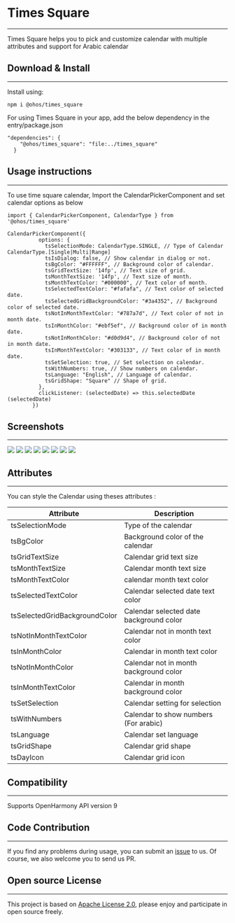 # Times Square
****
Times Square helps you to pick and customize calendar with multiple attributes and support for Arabic calendar 
## Download & Install
****
Install using: 
```
npm i @ohos/times_square
```
For using Times Square in your app, add the below dependency in the entry/package.json  
```
"dependencies": {
    "@ohos/times_square": "file:../times_square"
  }
```

## Usage instructions
****
To use time square calendar, Import the CalendarPickerComponent and set calendar options as below
```
import { CalendarPickerComponent, CalendarType } from '@ohos/times_square'

CalendarPickerComponent({
          options: {
            tsSelectionMode: CalendarType.SINGLE, // Type of Calendar CalendarType.[Single|Multi|Range]
            tsIsDialog: false, // Show calendar in dialog or not.
            tsBgColor: "#FFFFFF", // Background color of calendar.
            tsGridTextSize: '14fp', // Text size of grid.
            tsMonthTextSize: '14fp', // Text size of month.
            tsMonthTextColor: "#000000", // Text color of month.
            tsSelectedTextColor: "#fafafa", // Text color of selected date.
            tsSelectedGridBackgroundColor: "#3a4352", // Background color of selected date.
            tsNotInMonthTextColor: "#787a7d", // Text color of not in month date.
            tsInMonthColor: "#ebf5ef", // Background color of in month date.
            tsNotInMonthColor: "#d0d9d4", // Background color of not in month date.
            tsInMonthTextColor: "#303133", // Text color of in month date.
            tsSetSelection: true, // Set selection on calendar.
            tsWithNumbers: true, // Show numbers on calendar.
            tsLanguage: "English", // Language of calendar.
            tsGridShape: "Square" // Shape of grid.
          },
          clickListener: (selectedDate) => this.selectedDate (selectedDate)
        })
```
## Screenshots
****
![](./Images/Single.png)
![](./Images/Multi.png)
![](./Images/Range.png)
![](./Images/Dialog.png)
![](./Images/Customized.png)
![](./Images/Arabic.png)
![](./Images/ArabicWithDigits.png)
![](./Images/CustomView.png)
## Attributes
****
You can style the Calendar  using theses attributes :

| Attribute | Description |
| -------- | ----------- |
|tsSelectionMode|Type of the calendar|
|tsBgColor|Background color of the calendar|
|tsGridTextSize|Calendar grid text size|
|tsMonthTextSize|Calendar month text size|
|tsMonthTextColor|calendar month text color|
|tsSelectedTextColor|Calendar selected date text color|
|tsSelectedGridBackgroundColor|Calendar selected date background color|
|tsNotInMonthTextColor|Calendar not in month text color|
|tsInMonthColor|Calendar in month text color|
|tsNotInMonthColor|Calendar not in month background color|
|tsInMonthTextColor|Calendar in month background color|
|tsSetSelection|Calendar setting for selection|
|tsWithNumbers|Calendar to show numbers (For arabic)|
|tsLanguage|Calendar set language|
|tsGridShape|Calendar grid shape|
|tsDayIcon|Calendar grid icon|

## Compatibility
****
Supports OpenHarmony API version 9
## Code Contribution
****
If you find any problems during usage, you can submit an [issue](https://github.com/Applib-OpenHarmony/TimesSquare/issues) to us. Of course, we also welcome you to send us PR.
## Open source License
****
This project is based on [Apache License 2.0](./LICENSE), please enjoy and participate in open source freely.
